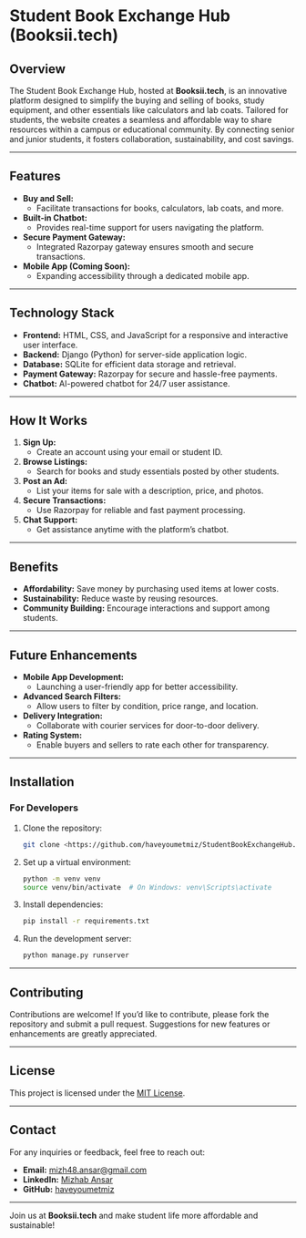 # Student Book Exchange Hub (Booksii.tech)

## Overview
The Student Book Exchange Hub, hosted at **Booksii.tech**, is an innovative platform designed to simplify the buying and selling of books, study equipment, and other essentials like calculators and lab coats. Tailored for students, the website creates a seamless and affordable way to share resources within a campus or educational community. By connecting senior and junior students, it fosters collaboration, sustainability, and cost savings.

---

## Features
- **Buy and Sell:**
  - Facilitate transactions for books, calculators, lab coats, and more.
- **Built-in Chatbot:**
  - Provides real-time support for users navigating the platform.
- **Secure Payment Gateway:**
  - Integrated Razorpay gateway ensures smooth and secure transactions.
- **Mobile App (Coming Soon):**
  - Expanding accessibility through a dedicated mobile app.

---

## Technology Stack
- **Frontend:** HTML, CSS, and JavaScript for a responsive and interactive user interface.
- **Backend:** Django (Python) for server-side application logic.
- **Database:** SQLite for efficient data storage and retrieval.
- **Payment Gateway:** Razorpay for secure and hassle-free payments.
- **Chatbot:** AI-powered chatbot for 24/7 user assistance.

---

## How It Works
1. **Sign Up:**
   - Create an account using your email or student ID.
2. **Browse Listings:**
   - Search for books and study essentials posted by other students.
3. **Post an Ad:**
   - List your items for sale with a description, price, and photos.
4. **Secure Transactions:**
   - Use Razorpay for reliable and fast payment processing.
5. **Chat Support:**
   - Get assistance anytime with the platform’s chatbot.

---

## Benefits
- **Affordability:** Save money by purchasing used items at lower costs.
- **Sustainability:** Reduce waste by reusing resources.
- **Community Building:** Encourage interactions and support among students.

---

## Future Enhancements
- **Mobile App Development:**
  - Launching a user-friendly app for better accessibility.
- **Advanced Search Filters:**
  - Allow users to filter by condition, price range, and location.
- **Delivery Integration:**
  - Collaborate with courier services for door-to-door delivery.
- **Rating System:**
  - Enable buyers and sellers to rate each other for transparency.

---

## Installation
### For Developers
1. Clone the repository:
   ```bash
   git clone <https://github.com/haveyoumetmiz/StudentBookExchangeHub.git>
   ```
2. Set up a virtual environment:
   ```bash
   python -m venv venv
   source venv/bin/activate  # On Windows: venv\Scripts\activate
   ```
3. Install dependencies:
   ```bash
   pip install -r requirements.txt
   ```
4. Run the development server:
   ```bash
   python manage.py runserver
   ```

---

## Contributing
Contributions are welcome! If you’d like to contribute, please fork the repository and submit a pull request. Suggestions for new features or enhancements are greatly appreciated.

---

## License
This project is licensed under the [MIT License](LICENSE).

---

## Contact
For any inquiries or feedback, feel free to reach out:
- **Email:** mizh48.ansar@gmail.com
- **LinkedIn:** [Mizhab Ansar](https://www.linkedin.com/in/mizhabansar/)
- **GitHub:** [haveyoumetmiz](https://github.com/haveyoumetmiz)

---

Join us at **Booksii.tech** and make student life more affordable and sustainable!

